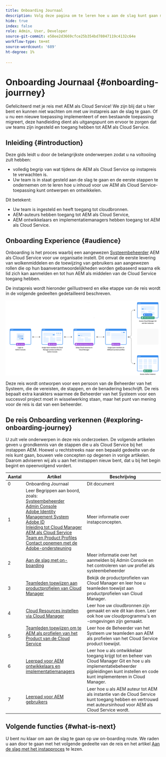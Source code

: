 ```yaml
---
title: Onboarding Journaal
description: Volg deze pagina om te leren hoe u aan de slag kunt gaan met een instapreis
hide: true
index: false
role: Admin, User, Developer
source-git-commit: e58ee2d3669cfce25b354bd78047119c4132c64e
workflow-type: tm+mt
source-wordcount: '689'
ht-degree: 1%

---
```


# Onboarding Journaal {#onboarding-jourrney}

Gefeliciteerd met je reis met AEM als Cloud Service! We zijn blij dat u hier bent en kunnen niet wachten om met uw instapreis aan de slag te gaan. Of u nu een nieuwe toepassing implementeert of een bestaande toepassing migreert, deze handleiding dient als uitgangspunt om ervoor te zorgen dat uw teams zijn ingesteld en toegang hebben tot AEM als Cloud Service.

## Inleiding {#introduction}

Deze gids leidt u door de belangrijkste onderwerpen zodat u na voltooiing zult hebben:

* volledig begrip van wat tijdens de AEM als Cloud Service op instapreis te verwachten is.
* Uw team is in staat gesteld aan de slag te gaan en de eerste stappen te ondernemen om te leren hoe u inhoud voor uw AEM als Cloud Service-toepassing kunt ontwerpen en ontwikkelen.

Dit betekent:

* Uw team is ingesteld en heeft toegang tot cloudbronnen.
* AEM-auteurs hebben toegang tot AEM als Cloud Service,
* AEM ontwikkelaars en implementatiemanagers hebben toegang tot AEM als Cloud Service.


## Onboarding Experience {#audience}

Onboarding is het proces waarbij een aangewezen [Systeembeheerder](https://experienceleague.adobe.com/docs/experience-manager-cloud-service/onboarding/onboarding-concepts/system-administrator.html?lang=en) AEM als Cloud Service voor uw organisatie instelt. Dit omvat de eerste levering van wolkenmiddelen en de toewijzing van gebruikers aan aangewezen rollen die op hun baanverantwoordelijkheden worden gebaseerd waarna elk lid zich kan aanmelden en tot hun AEM als middelen van de Cloud Service toegang hebben.

De instapreis wordt hieronder geïllustreerd en elke etappe van de reis wordt in de volgende gedeelten gedetailleerd beschreven.

![](/help/journey-onboarding/assets/onboarding-journey.png)

Deze reis wordt ontworpen voor een persoon van de Beheerder van het Systeem, die de vereisten, de stappen, en de benadering beschrijft. De reis bepaalt extra karakters waarmee de Beheerder van het Systeem voor een succesvol project moet in wisselwerking staan, maar het punt van mening voor de reis is dat van een beheerder.

## De reis Onboarding verkennen {#exploring-onboarding-journey}

U zult vele onderwerpen in deze reis onderzoeken. De volgende artikelen geven u grondkennis van de stappen die u als Cloud Service bij het instappen AEM. Hoewel u rechtstreeks naar een bepaald gedeelte van de reis kunt gaan, bouwen vele concepten op degenen in vorige artikelen. Daarom adviseren wij als u aan het instappen nieuw bent, dat u bij het begin begint en opeenvolgend vordert.

| Aantal | Artikel | Beschrijving |
|---|---|---|
| 0 | Onboarding Journaal | Dit document |
| 1 | Leer Begrippen aan boord, zoals:<br>[Systeembeheerder](https://experienceleague.adobe.com/docs/experience-manager-cloud-service/onboarding/onboarding-concepts/system-administrator.html?lang=en)<br>[Admin Console](https://experienceleague.adobe.com/docs/experience-manager-cloud-service/onboarding/onboarding-concepts/admin-console.html?lang=en)<br>[Adobe Identity Management System](https://experienceleague.adobe.com/docs/experience-manager-cloud-service/onboarding/onboarding-concepts/ims.html?lang=en)<br>[Adobe ID](https://experienceleague.adobe.com/docs/experience-manager-cloud-service/onboarding/onboarding-concepts/adobe-id.html?lang=en)<br>[Inleiding tot Cloud Manager](https://experienceleague.adobe.com/docs/experience-manager-cloud-service/onboarding/onboarding-concepts/cloud-manager-introduction.html?lang=en)<br>[AEM als Cloud Service Team en Product Profiles](https://experienceleague.adobe.com/docs/experience-manager-cloud-service/onboarding/onboarding-concepts/aem-cs-team-product-profiles.html?lang=en)<br>[Contact opnemen met de Adobe-ondersteuning](https://experienceleague.adobe.com/docs/experience-manager-cloud-service/onboarding/onboarding-concepts/onboarding-help-resources.html?lang=en) | Meer informatie over instapconcepten. |
| 2 | [Aan de slag met on-boarding](/help/journey-onboarding/sysadmin/get-started-onboarding-journey.md) | Meer informatie over het aanmelden bij Admin Console en het controleren van uw profiel als systeembeheerder |
| 3 | [Teamleden toewijzen aan productprofielen van Cloud Manager](/help/journey-onboarding/sysadmin/assign-team-members-cloud-manager.md) | Bekijk de productprofielen van Cloud Manager en leer hoe u teamleden toewijst aan productprofielen van Cloud Manager. |
| 4 | [Cloud Resources instellen via Cloud Manager](/help/journey-onboarding/sysadmin/setup-cloud-resources-via-cloud-manager.md) | Leer hoe uw cloudbronnen zijn gemaakt en wie dit kan doen. Leer ook hoe uw cloudprogramma&#39;s en -omgevingen zijn gemaakt. |
| 5 | [Teamleden toewijzen om te AEM als profielen van het Product van de Cloud Service](/help/journey-onboarding/sysadmin/assign-team-members-aem-cloud-service.md) | Leer hoe de Beheerder van het Systeem uw teamleden aan AEM als profielen van het Cloud Service product toewijst. |
| 6 | [Leerpad voor AEM ontwikkelaars en implementatiemanagers](/help/journey-onboarding/sysadmin/learning-path-developers-deploymentmanagers.md) | Leer hoe u als ontwikkelaar toegang krijgt tot en beheer van Cloud Manager Git en hoe u als implementatiebeheerder pijpleidingen kunt instellen en code kunt implementeren in Cloud Manager. |
| 7 | [Leerpad voor AEM gebruikers](/help/journey-onboarding/sysadmin/learning-path-aem-users.md) | Leer hoe u als AEM auteur tot AEM als instantie van de Cloud Service kunt toegang hebben en vertrouwd met auteursinhoud voor AEM als Cloud Service wordt. |

## Volgende functies {#what-is-next}

U bent nu klaar om aan de slag te gaan op uw on-boarding route. We raden u aan door te gaan met het volgende gedeelte van de reis en het artikel [Aan de slag met het instapproces](/help/journey-onboarding/sysadmin/get-started-onboarding-journey.md) te lezen.